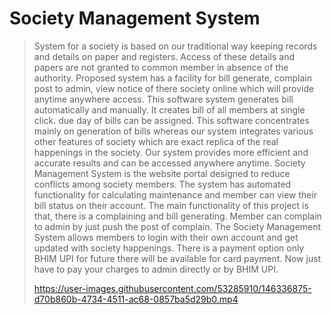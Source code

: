 # Society Management System
> System for a society is based on our traditional way keeping records and details on
paper and registers. Access of these details and papers are not granted to common
member in absence of the authority. Proposed system has a facility for bill generate,
complain post to admin, view notice of there society online which will provide
anytime anywhere access. This software system generates bill automatically and
manually. It creates bill of all members at single click. due day of bills can be
assigned. This software concentrates mainly on generation of bills whereas our
system integrates various other features of society which are exact replica of the real
happenings in the society. Our system provides more efficient and accurate results
and can be accessed anywhere anytime.
Society Management System is the website portal designed to reduce conflicts
among society members. The system has automated functionality for calculating
maintenance and member can view their bill status on their account. The main
functionality of this project is that, there is a complaining and bill generating.
Member can complain to admin by just push the post of complain. The Society
Management System allows members to login with their own account and get
updated with society happenings. There is a payment option only BHIM UPI for
future there will be available for card payment. Now just have to pay your charges to
admin directly or by BHIM UPI.
>
> https://user-images.githubusercontent.com/53285910/146336875-d70b860b-4734-4511-ac68-0857ba5d29b0.mp4
